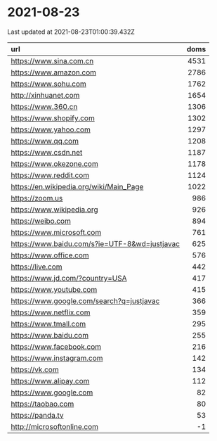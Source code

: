 # 2021-08-23

<!-- BEGIN -->
Last updated at 2021-08-23T01:00:39.432Z

url | doms
:- | -:
https://www.sina.com.cn | 4531
https://www.amazon.com | 2786
https://www.sohu.com | 1762
http://xinhuanet.com | 1654
https://www.360.cn | 1306
https://www.shopify.com | 1302
https://www.yahoo.com | 1297
https://www.qq.com | 1208
https://www.csdn.net | 1187
https://www.okezone.com | 1178
https://www.reddit.com | 1124
https://en.wikipedia.org/wiki/Main_Page | 1022
https://zoom.us | 986
https://www.wikipedia.org | 926
https://weibo.com | 894
https://www.microsoft.com | 761
https://www.baidu.com/s?ie=UTF-8&wd=justjavac | 625
https://www.office.com | 576
https://live.com | 442
https://www.jd.com/?country=USA | 417
https://www.youtube.com | 415
https://www.google.com/search?q=justjavac | 366
https://www.netflix.com | 359
https://www.tmall.com | 295
https://www.baidu.com | 255
https://www.facebook.com | 216
https://www.instagram.com | 142
https://vk.com | 134
https://www.alipay.com | 112
https://www.google.com | 82
https://taobao.com | 80
https://panda.tv | 53
http://microsoftonline.com | -1
<!-- END -->
